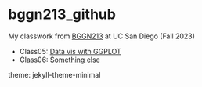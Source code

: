 # bggn213_github
My classwork from [BGGN213](https://bioboot.github.io/bggn213_F23/) at UC San Diego (Fall 2023)

- Class05: [Data vis with GGPLOT](https://github.com/w2cui/bggn213_github/blob/main/class05_files/class05.pdf)
- Class06: [Something else]()

theme: jekyll-theme-minimal
